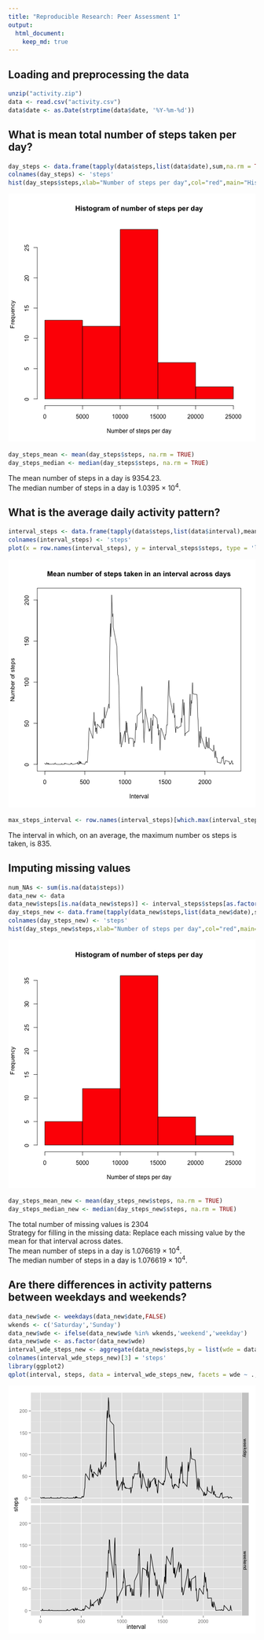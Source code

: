 ```yaml
---
title: "Reproducible Research: Peer Assessment 1"
output: 
  html_document:
    keep_md: true
---
```



## Loading and preprocessing the data

```r
unzip("activity.zip")
data <- read.csv("activity.csv")
data$date <- as.Date(strptime(data$date, '%Y-%m-%d'))
```

## What is mean total number of steps taken per day?

```r
day_steps <- data.frame(tapply(data$steps,list(data$date),sum,na.rm = TRUE))
colnames(day_steps) <- 'steps'
hist(day_steps$steps,xlab="Number of steps per day",col="red",main="Histogram of number of steps per day")
```

![plot of chunk unnamed-chunk-2](figure/unnamed-chunk-2-1.png) 

```r
day_steps_mean <- mean(day_steps$steps, na.rm = TRUE)
day_steps_median <- median(day_steps$steps, na.rm = TRUE)
```
The mean number of steps in a day is 9354.23.  
The median number of steps in a day is 1.0395 &times; 10<sup>4</sup>.

## What is the average daily activity pattern?

```r
interval_steps <- data.frame(tapply(data$steps,list(data$interval),mean,na.rm = TRUE))
colnames(interval_steps) <- 'steps'
plot(x = row.names(interval_steps), y = interval_steps$steps, type = 'l', xlab = 'Interval', ylab = 'Number of steps', main = 'Mean number of steps taken in an interval across days')
```

![plot of chunk unnamed-chunk-3](figure/unnamed-chunk-3-1.png) 

```r
max_steps_interval <- row.names(interval_steps)[which.max(interval_steps$steps)]
```
The interval in which, on an average, the maximum number os steps is taken, is 835.
## Imputing missing values

```r
num_NAs <- sum(is.na(data$steps))
data_new <- data
data_new$steps[is.na(data_new$steps)] <- interval_steps$steps[as.factor(data_new$interval[is.na(data_new$steps)])]
day_steps_new <- data.frame(tapply(data_new$steps,list(data_new$date),sum,na.rm = TRUE))
colnames(day_steps_new) <- 'steps'
hist(day_steps_new$steps,xlab="Number of steps per day",col="red",main="Histogram of number of steps per day")
```

![plot of chunk unnamed-chunk-4](figure/unnamed-chunk-4-1.png) 

```r
day_steps_mean_new <- mean(day_steps_new$steps, na.rm = TRUE)
day_steps_median_new <- median(day_steps_new$steps, na.rm = TRUE)
```

The total number of missing values is 2304  
Strategy for filling in the missing data: Replace each missing value by the mean for that interval across dates.  
The mean number of steps in a day is 1.076619 &times; 10<sup>4</sup>.  
The median number of steps in a day is 1.076619 &times; 10<sup>4</sup>.

## Are there differences in activity patterns between weekdays and weekends?

```r
data_new$wde <- weekdays(data_new$date,FALSE)
wkends <- c('Saturday','Sunday')
data_new$wde <- ifelse(data_new$wde %in% wkends,'weekend','weekday')
data_new$wde <- as.factor(data_new$wde)
interval_wde_steps_new <- aggregate(data_new$steps,by = list(wde = data_new$wde, interval = data_new$interval),FUN = mean, na.rm = TRUE)
colnames(interval_wde_steps_new)[3] = 'steps'
library(ggplot2)
qplot(interval, steps, data = interval_wde_steps_new, facets = wde ~ ., geom = "line")
```

![plot of chunk unnamed-chunk-5](figure/unnamed-chunk-5-1.png) 
